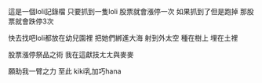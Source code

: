 這是一個loli記錄檔
只要抓到一隻loli
股票就會漲停一次
如果抓到了但是跑掉
那股票就會跌停3次

快去找吧loli都放在幼兒園裡
把她們綁進大海
射到外太空
種在樹上
埋在土裡

股票漲停祭品之術
我在這獻技ㄤㄤ與麥麥

願助我一臂之力
至此 kiki乳加巧hana
